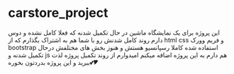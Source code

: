# carstore_project
این پروژه برای یک نمایشگاه ماشین در حال تکمیل شدنه که فعلا کامل نشده و دوس دارم روند کامل شدنش رو با شما هم به اشتراک بگذارم که از html css و فریم وورک bootstrap استفاده شده کاملا رسپانسیو هستش و هنوز بخش های مختلفش درحال تکمیل شدنه و js هم دارم به این پروژه اضافه میکنم امیدوارم از روند تکمیل پروژه لذت ببرید و این پروژه بدردتون بخوره💕🎔
